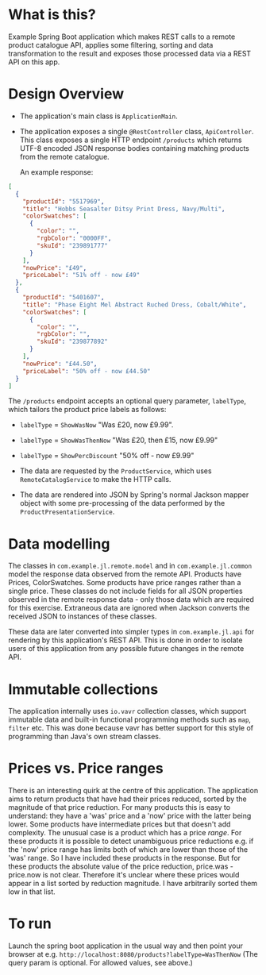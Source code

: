 What is this?
=============

Example Spring Boot application which makes REST calls to a remote product catalogue API,
applies some filtering, sorting and data transformation to the result and exposes those
processed data via a REST API on this app.

Design Overview
===============

* The application's main class is `ApplicationMain`.

* The application exposes a single `@RestController` class, `ApiController`.
  This class exposes a single HTTP endpoint `/products` which returns UTF-8 encoded JSON response bodies
  containing matching products from the remote catalogue.
  
  An example response:
```json
[
  {
    "productId": "5517969",
    "title": "Hobbs Seasalter Ditsy Print Dress, Navy/Multi",
    "colorSwatches": [
      {
        "color": "",
        "rgbColor": "0000FF",
        "skuId": "239891777"
      }
    ],
    "nowPrice": "£49",
    "priceLabel": "51% off - now £49"
  },
  {
    "productId": "5401607",
    "title": "Phase Eight Mel Abstract Ruched Dress, Cobalt/White",
    "colorSwatches": [
      {
        "color": "",
        "rgbColor": "",
        "skuId": "239877892"
      }
    ],
    "nowPrice": "£44.50",
    "priceLabel": "50% off - now £44.50"
  }
]
```
  
  The `/products` endpoint accepts an optional query parameter, `labelType`, which tailors the
  product price labels as follows:
  * `labelType` = `ShowWasNow` "Was £20, now £9.99".
  * `labelType` = `ShowWasThenNow` "Was £20, then £15, now £9.99"
  * `labelType` = `ShowPercDiscount` "50% off - now £9.99"

* The data are requested by the `ProductService`, which uses `RemoteCatalogService` to make
  the HTTP calls.

* The data are rendered into JSON by Spring's normal Jackson mapper object with some pre-processing
  of the data performed by the `ProductPresentationService`.

Data modelling
==============

The classes in `com.example.jl.remote.model` and in `com.example.jl.common` model the response data observed
from the remote API. Products have Prices, ColorSwatches. Some products have price ranges rather
than a single price.
These classes do not include fields for all JSON properties observed in the remote response data - only
those data which are required for this exercise. Extraneous data are ignored when Jackson converts
the received JSON to instances of these classes.

These data are later converted into simpler types in `com.example.jl.api` for rendering by
this application's REST API. This is done in order to isolate users of this application from any
possible future changes in the remote API.

Immutable collections
=====================

The application internally uses `io.vavr` collection classes, which support immutable data and built-in
functional programming methods such as `map`, `filter` etc.
This was done because vavr has better support for this style of programming than Java's own stream classes.

Prices vs. Price ranges
=======================
There is an interesting quirk at the centre of this application.
The application aims to return products that have had their prices reduced, sorted by the magnitude
of that price reduction.
For many products this is easy to understand: they have a 'was' price and a 'now' price with the latter
being lower. Some products have intermediate prices but that doesn't add complexity.
The unusual case is a product which has a price _range_. For these products it is possible to detect
unambiguous price reductions e.g. if the 'now' price range has limits both of which are lower
than those of the 'was' range. So I have included these products in the response.
But for these products the absolute value of the price reduction, price.was - price.now is not clear.
Therefore it's unclear where these prices would appear in a list sorted by reduction magnitude.
I have arbitrarily sorted them low in that list.

To run
======
Launch the spring boot application in the usual way and then point your browser at e.g.
`http://localhost:8080/products?labelType=WasThenNow` (The query param is optional.
For allowed values, see above.)